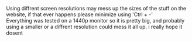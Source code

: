 Using diffrent screen resolutions may mess up the sizes of the stuff on the website, if that ever happens please minimize using 'Ctrl + -' <br>
Everything was tested on a 1440p monitor so it is pretty big, and probably using a smaller or a diffrent resolution could mess it all up. i really hope it dosent